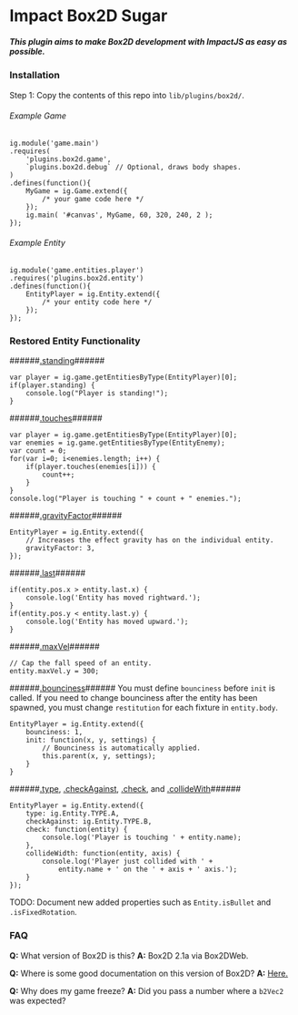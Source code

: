 Impact Box2D Sugar
==========

##### This plugin aims to make Box2D development with ImpactJS as easy as possible. #####

### Installation ###

Step 1: Copy the contents of this repo into `lib/plugins/box2d/`.

###### Example Game ######
```
ig.module('game.main')
.requires(
    'plugins.box2d.game',
    `plugins.box2d.debug` // Optional, draws body shapes.
)
.defines(function(){
    MyGame = ig.Game.extend({
        /* your game code here */
    });
    ig.main( '#canvas', MyGame, 60, 320, 240, 2 );
});
```

###### Example Entity ######
```
ig.module('game.entities.player')
.requires('plugins.box2d.entity')
.defines(function(){
    EntityPlayer = ig.Entity.extend({
        /* your entity code here */
    });
});
```

### Restored Entity Functionality ###

######[.standing](http://impactjs.com/documentation/class-reference/entity#standing)######
```
var player = ig.game.getEntitiesByType(EntityPlayer)[0];
if(player.standing) {
	console.log("Player is standing!");
}
```

######[.touches](http://impactjs.com/documentation/class-reference/entity#touches)######
```
var player = ig.game.getEntitiesByType(EntityPlayer)[0];
var enemies = ig.game.getEntitiesByType(EntityEnemy);
var count = 0;
for(var i=0; i<enemies.length; i++) {
	if(player.touches(enemies[i])) {
		count++;
	}
}
console.log("Player is touching " + count + " enemies.");
```

######[.gravityFactor](http://impactjs.com/documentation/class-reference/entity#gravityfactor)######
```
EntityPlayer = ig.Entity.extend({
    // Increases the effect gravity has on the individual entity.
    gravityFactor: 3,
});
```

######[.last](http://impactjs.com/documentation/class-reference/entity#last-x-last-y)######
```
if(entity.pos.x > entity.last.x) {
    console.log('Entity has moved rightward.');
}
if(entity.pos.y < entity.last.y) {
    console.log('Entity has moved upward.');
}
```

######[.maxVel](http://impactjs.com/documentation/class-reference/entity#maxvel-x-maxvel-y)######
```
// Cap the fall speed of an entity.
entity.maxVel.y = 300;
```

######[.bounciness](http://impactjs.com/documentation/class-reference/entity#bounciness)######
You must define `bounciness` before `init` is called. If you need to change bounciness after the entity has been spawned, you must change `restitution` for each fixture in `entity.body`.
```
EntityPlayer = ig.Entity.extend({
    bounciness: 1,
    init: function(x, y, settings) {
        // Bounciness is automatically applied.
        this.parent(x, y, settings);
    }
}
```

######[.type](http://impactjs.com/documentation/class-reference/entity#type), [.checkAgainst](http://impactjs.com/documentation/class-reference/entity#checkagainst), [.check](http://impactjs.com/documentation/class-reference/entity#check), and [.collideWith](http://impactjs.com/documentation/class-reference/entity#collidewith)######
```
EntityPlayer = ig.Entity.extend({
    type: ig.Entity.TYPE.A,
    checkAgainst: ig.Entity.TYPE.B,
    check: function(entity) {
        console.log('Player is touching ' + entity.name);
    },
    collideWidth: function(entity, axis) {
        console.log('Player just collided with ' +
            entity.name + ' on the ' + axis + ' axis.');
    }
});
```

TODO: Document new added properties such as `Entity.isBullet` and `.isFixedRotation`.

### FAQ ###

**Q:** What version of Box2D is this?
**A:** Box2D 2.1a via Box2DWeb.

**Q:** Where is some good documentation on this version of Box2D?
**A:** [Here.](http://www.box2dflash.org/docs/2.1a/reference/)

**Q:** Why does my game freeze?
**A:** Did you pass a number where a `b2Vec2` was expected?
